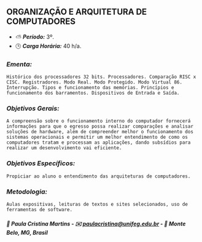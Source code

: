 ## ORGANIZAÇÃO E ARQUITETURA DE COMPUTADORES

* :partly_sunny: ***Período:*** 3º.
* :clock3: ***Carga Horária:*** 40 h/a.
 
### *Ementa:*
    Histórico dos processadores 32 bits. Processadores. Comparação RISC x CISC. Registradores. Modo Real. Modo Protegido. Modo Virtual 86. Interrupção. Tipos e funcionamento das memórias. Princípios e funcionamento dos barramentos. Dispositivos de Entrada e Saída.
 
### *Objetivos Gerais:*
    A compreensão sobre o funcionamento interno do computador fornecerá informações para que o egresso possa realizar comparações e analisar soluções de hardware, além de compreender melhor o funcionamento dos sistemas operacionais e permitir um melhor entendimento de como os computadores tratam e processam as aplicações, dando subsídios para realizar um desenvolvimento vai eficiente.
 
### *Objetivos Específicos:*
    Propiciar ao aluno o entendimento das arquiteturas de computadores.
 
### *Metodologia:*
    Aulas expositivas, leituras de textos e sites selecionados, uso de ferramentas de software.


##### :busts_in_silhouette: Paula Cristina Martins - :envelope: paulacristina@unifeg.edu.br - :house_with_garden: Monte Belo, MG, Brasil